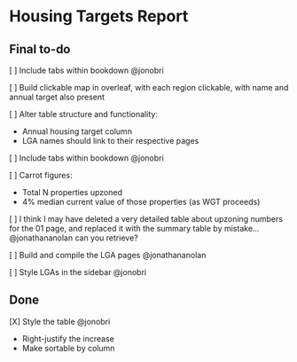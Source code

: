 # Housing Targets Report

## Final to-do

[ ] Include tabs within bookdown @jonobri

[ ] Build clickable map in overleaf, with each region clickable, with name and annual target also present

[ ] Alter table structure and functionality:

- Annual housing target column
- LGA names should link to their respective pages

[ ] Include tabs within bookdown @jonobri

[ ] Carrot figures:

- Total N properties upzoned
- 4% median current value of those properties (as WGT proceeds)

[ ] I think I may have deleted a very detailed table about upzoning numbers for the 01 page, and replaced it with the summary table by mistake... @jonathananolan can you retrieve?

[ ] Build and compile the LGA pages @jonathananolan

[ ] Style LGAs in the sidebar @jonobri

## Done

[X] Style the table @jonobri

- Right-justify the increase
- Make sortable by column
